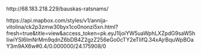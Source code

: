 <p> http://68.183.218.229/bauskas-ratsnams/ </p> 
https://api.mapbox.com/styles/v1/annija-vitolina/ck2p3zmw30byx1co0nonzi5xn.html?fresh=true&title=view&access_token=pk.eyJ1IjoiYW5uaWphLXZpdG9saW5hIiwiYSI6ImNrMm9qdnZ6bDB4Z2gzZ256eGo0cTY2eTIifQ.34xAjrBquWpBOaY3m9AX6w#0.4/0.000000/24.175908/0
